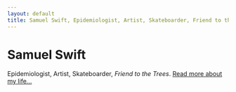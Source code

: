 ```yaml
---
layout: default
title: Samuel Swift, Epidemiologist, Artist, Skateboarder, Friend to the Trees
---
```

<div class="blurb">
	<h1>Samuel Swift</h1>
	<p>Epidemiologist, Artist, Skateboarder, <em>Friend to the Trees</em>. <a href="/about">Read more about my life...</a></p>
</div><!-- /.blurb -->
